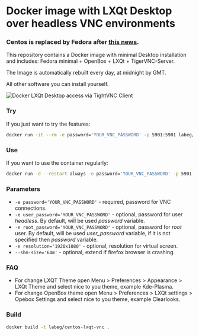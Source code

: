 # Docker image with LXQt Desktop over headless VNC environments
### Centos is replaced by Fedora after [this news](https://blog.centos.org/2020/12/future-is-centos-stream/).

This repository contains a Docker image with minimal Desktop installation and includes: Fedora minimal + OpenBox + LXQt + TigerVNC-Server.

The Image is automatically rebuilt every day, at midnight by GMT.

All other software you can install yourself.

![Docker LXQt Desktop access via TightVNC Client](https://raw.githubusercontent.com/LabEG/centos-lxqt-vnc/master/.pics/vnc_container_view.jpg)


### Try
If you just want to try the features:
```sh
docker run -it --rm -e password='YOUR_VNC_PASSWORD' -p 5901:5901 labeg/centos-lxqt-vnc
```

### Use
If you want to use the container regularly:
```sh
docker run -d --restart always -e password='YOUR_VNC_PASSWORD' -p 5901:5901 labeg/centos-lxqt-vnc
```

### Parameters
- `-e password='YOUR_VNC_PASSWORD'` - required, password for VNC connections.
- `-e user_password='YOUR_VNC_PASSWORD'` - optional, password for user *headless*. By default, will be used *password* variable.
- `-e root_password='YOUR_VNC_PASSWORD'` - optional, password for *root* user. By default, will be used *user_password* variable, if it is not specified then *password* variable.
- `-e resolution='1920x1080'` - optional, resolution for virtual screen.
- `--shm-size='64m'` - optional, extend if firefox browser is crashing.

### FAQ
- For change LXQT Theme open Menu > Preferences > Appearance > LXQt Theme and select nice to you theme, example Kde-Plasma.
- For change OpenBox theme open Menu > Preferences > LXQt settings > Opebox Settings and select nice to you theme, example Clearlooks.


### Build

```sh
docker build -t labeg/centos-lxqt-vnc .
```
